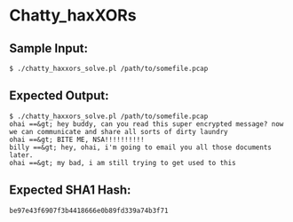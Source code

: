 # Chatty_haxXORs

## Sample Input:

```
$ ./chatty_haxxors_solve.pl /path/to/somefile.pcap
```
## Expected Output:

```
$ ./chatty_haxxors_solve.pl /path/to/somefile.pcap
ohai ==&gt; hey buddy, can you read this super encrypted message? now we can communicate and share all sorts of dirty laundry
ohai ==&gt; BITE ME, NSA!!!!!!!!!!
billy ==&gt; hey, ohai, i'm going to email you all those documents later.
ohai ==&gt; my bad, i am still trying to get used to this
```
## Expected SHA1 Hash:

```
be97e43f6907f3b4418666e0b89fd339a74b3f71
```
